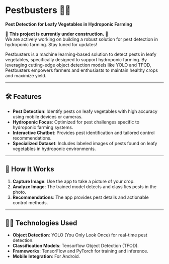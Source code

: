 # Pestbusters 🌱🐛  
**Pest Detection for Leafy Vegetables in Hydroponic Farming**  

🚧 **This project is currently under construction.** 🚧  
We are actively working on building a robust solution for pest detection in hydroponic farming. Stay tuned for updates!  

Pestbusters is a machine learning-based solution to detect pests in leafy vegetables, specifically designed to support hydroponic farming. By leveraging cutting-edge object detection models like YOLO and TFOD, Pestbusters empowers farmers and enthusiasts to maintain healthy crops and maximize yield.  

---

## 🛠️ Features  
- **Pest Detection**: Identify pests on leafy vegetables with high accuracy using mobile devices or cameras.  
- **Hydroponic Focus**: Optimized for pest challenges specific to hydroponic farming systems.  
- **Interactive Chatbot**: Provides pest identification and tailored control recommendations.  
- **Specialized Dataset**: Includes labeled images of pests found on leafy vegetables in hydroponic environments.    

---

## 🚀 How It Works  
1. **Capture Image**: Use the app to take a picture of your crop.  
2. **Analyze Image**: The trained model detects and classifies pests in the photo.  
3. **Recommendations**: The app provides pest details and actionable control methods.  

---

## 🧑‍💻 Technologies Used  
- **Object Detection**: YOLO (You Only Look Once) for real-time pest detection.  
- **Classification Models**:  Tensorflow Object Detection (TFOD).  
- **Frameworks**: TensorFlow and PyTorch for training and inference.  
- **Mobile Integration**:  For Android.  

